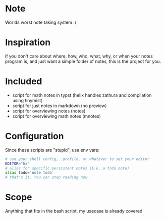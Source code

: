 # Note
Worlds worst note taking system :)

# Inspiration
if you don't care about where, how, who, what, why, or when your notes program is, and just want a simple folder of notes, this is the project for you.


# Included
- script for math notes in typst (helix handles zathura and compilation using tinymist)
- script for just notes in markdown (no preview)
- script for overviewing notes (notes)
- script for overviewing math notes (mnotes)

# Configuration
Since these scripts are "stupid", use env vars:

```bash
# use your shell config, .profile, or whatever to set your editor
EDITOR="hx"
# alias for specific persistent notes (E.G. a todo note)
alias todo='note todo'
# that's it. You can stop reading now.
```

# Scope
Anything that fits in the bash script, my usecase is already covered

